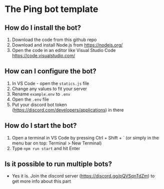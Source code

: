 # The Ping bot template


## How do I install the bot?
1. Download the code from this github repo
2. Download and install Node.js from https://nodejs.org/
3. Open the code in an editor like Visual Studio Code https://code.visualstudio.com/

## How can I configure the bot?
1. In VS Code - open the `statics.js` file
2. Change any values to fit your server
3. Rename `example.env` to `.env`
4. Open the `.env` file
5. Put your discord bot token (https://discord.com/developers/applications) in there

## How do I start the bot?
1. Open a terminal in VS Code by pressing Ctrl + Shift + ` (or simply in the menu bar on top: Terminal > New Terminal)
2. Type `npm run start` and hit Enter

## Is it possible to run multiple bots?
- Yes it is. Join the discord server (https://discord.gg/pQVSqnTdZm) to get more info about this part
